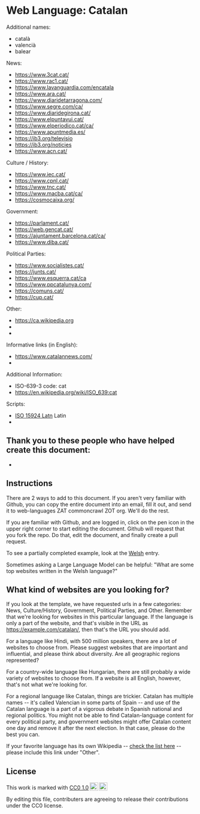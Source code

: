 # Web Language: Catalan

Additional names:
- català
- valencià
- balear

News:
- https://www.3cat.cat/
- https://www.rac1.cat/
- https://www.lavanguardia.com/encatala
- https://www.ara.cat/
- https://www.diaridetarragona.com/
- https://www.segre.com/ca/
- https://www.diaridegirona.cat/
- https://www.elpuntavui.cat/
- https://www.elperiodico.cat/ca/
- https://www.apuntmedia.es/
- https://ib3.org/televisio
- https://ib3.org/noticies
- https://www.acn.cat/

Culture / History:
- https://www.iec.cat/
- https://www.cpnl.cat/
- https://www.tnc.cat/
- https://www.macba.cat/ca/
- https://cosmocaixa.org/

Government:
- https://parlament.cat/
- https://web.gencat.cat/
- https://ajuntament.barcelona.cat/ca/
- https://www.diba.cat/

Political Parties:
- https://www.socialistes.cat/
- https://junts.cat/
- https://www.esquerra.cat/ca
- https://www.ppcatalunya.com/
- https://comuns.cat/
- https://cup.cat/

Other:
- https://ca.wikipedia.org
- 
- 

Informative links (in English):
- https://www.catalannews.com/
- 

Additional Information:
- ISO-639-3 code: cat
- https://en.wikipedia.org/wiki/ISO_639:cat


Scripts:
- <a href="https://en.wikipedia.org/wiki/ISO_15924">ISO 15924 Latn</a> Latin
- 

Thank you to these people who have helped create this document:
- 
- 

## Instructions

There are 2 ways to add to this document. If you aren't very familiar
with Github, you can copy the entire document into an email, fill it
out, and send it to web-languages ZAT commoncrawl ZOT org. We'll do the rest.

If you are familiar with Github, and are logged in, click on the pen
icon in the upper right corner to start editing the document.
Github will request that you fork the repo. Do that, edit the
document, and finally create a pull request.

To see a partially completed example, look at the
[Welsh](../living/welsh.md) entry.

Sometimes asking a Large Language Model can be helpful: "What are some
top websites written in the Welsh language?"

## What kind of websites are you looking for?

If you look at the template, we have requested urls in a few
categories: News, Culture/History, Government, Political Parties, and
Other. Remember that we're looking for websites in this particular
language. If the language is only a part of the website, and that's
visible in the URL as https://example.com/catalan/, then that's the
URL you should add.

For a language like Hindi, with 500 million speakers, there are a lot
of websites to choose from. Please suggest websites that are important
and influential, and please think about diversity. Are all geographic
regions represented?

For a country-wide language like Hungarian, there are still probably a
wide variety of websites to choose from. If a website is all English,
however, that's not what we're looking for.

For a regional language like Catalan, things are trickier. Catalan has
multiple names -- it's called Valencian in some parts of Spain -- and
use of the Catalan language is a part of a vigorous debate in Spanish
national and regional politics. You might not be able to find
Catalan-language content for every political party, and government
websites might offer Catalan content one day and remove it after
the next election. In that case, please do the best you can.

If your favorite language has its own Wikipedia -- [check the list here](https://en.wikipedia.org/wiki/List_of_Wikipedias) --
please include this link under "Other".

## License

<p xmlns:cc="http://creativecommons.org/ns#" >This work is marked with <a href="https://creativecommons.org/publicdomain/zero/1.0/?ref=chooser-v1" target="_blank" rel="license noopener noreferrer" style="display:inline-block;">CC0 1.0<img style="height:22px!important;margin-left:3px;vertical-align:text-bottom;" src="https://mirrors.creativecommons.org/presskit/icons/cc.svg?ref=chooser-v1" alt=""><img style="height:22px!important;margin-left:3px;vertical-align:text-bottom;" src="https://mirrors.creativecommons.org/presskit/icons/zero.svg?ref=chooser-v1" alt=""></a></p>

By editing this file, contributers are agreeing to release their contributions under the CC0 license.
